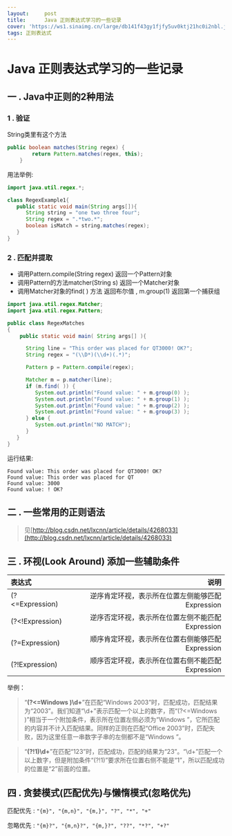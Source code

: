 ```yaml
---
layout:     post
title:      Java 正则表达式学习的一些记录
cover: 'https://ws1.sinaimg.cn/large/db141f43gy1fjfy5uv0ktj21hc0i2nbl.jpg'
tags: 正则表达式
---
```


# Java 正则表达式学习的一些记录
## 一 . Java中正则的2种用法
### 1 . 验证
String类里有这个方法
```java
public boolean matches(String regex) {
        return Pattern.matches(regex, this);
    }
```
用法举例:
```java
import java.util.regex.*;

class RegexExample1{
   public static void main(String args[]){
      String string = "one two three four";
      String regex = ".*two.*";
      boolean isMatch = string.matches(regex);
   }
}
```

### 2 . 匹配并提取
- 调用Pattern.compile(String regex) 返回一个Pattern对象
- 调用Pattern的方法matcher(String s) 返回一个Matcher对象
- 调用Matcher对象的find( ) 方法   返回布尔值 , m.group(1) 返回第一个捕获组

```java
import java.util.regex.Matcher;
import java.util.regex.Pattern;

public class RegexMatches
{
    public static void main( String args[] ){

      String line = "This order was placed for QT3000! OK?";
      String regex = "(\\D*)(\\d+)(.*)";

      Pattern p = Pattern.compile(regex);

      Matcher m = p.matcher(line);
      if (m.find( )) {
         System.out.println("Found value: " + m.group(0) );
         System.out.println("Found value: " + m.group(1) );
         System.out.println("Found value: " + m.group(2) );
         System.out.println("Found value: " + m.group(3) );
      } else {
         System.out.println("NO MATCH");
      }
   }
}
```

运行结果:
```text
Found value: This order was placed for QT3000! OK?
Found value: This order was placed for QT
Found value: 3000
Found value: ! OK?
```
## 二 . 一些常用的正则语法
> 见[http://blog.csdn.net/lxcnn/article/details/4268033](http://blog.csdn.net/lxcnn/article/details/4268033)

## 三 . 环视(Look Around) 添加一些辅助条件


| 表达式    |  说明 |
| :-------- | --------:|
| (?<=Expression)   |   逆序肯定环视，表示所在位置左侧能够匹配Expression |
| (?<!Expression)|   逆序否定环视，表示所在位置左侧不能匹配Expression|
| (?=Expression)|   顺序肯定环视，表示所在位置右侧能够匹配Expression|
| (?!Expression)|   顺序否定环视，表示所在位置右侧不能匹配Expression|

举例：

> “**(?<=Windows )\d+**”在匹配“Windows 2003”时，匹配成功，匹配结果为“2003”。我们知道“\d+”表示匹配一个以上的数字，而“(?<=Windows )”相当于一个附加条件，表示所在位置左侧必须为“Windows ”，它所匹配的内容并不计入匹配结果。同样的正则在匹配“Office 2003”时，匹配失败，因为这里任意一串数字子串的左侧都不是“Windows ”。

> “**(?!1)\d+**”在匹配“123”时，匹配成功，匹配的结果为“23”。“\d+”匹配一个以上数字，但是附加条件“(?!1)”要求所在位置右侧不能是“1”，所以匹配成功的位置是“2”前面的位置。

## 四 . 贪婪模式(匹配优先)与懒惰模式(忽略优先)
匹配优先 : `"{m}", "{m,n}", "{m,}", "?", "*", "+"  `

忽略优先 : `"{m}?", "{m,n}?", "{m,}?", "??", "*?", "+?"`

